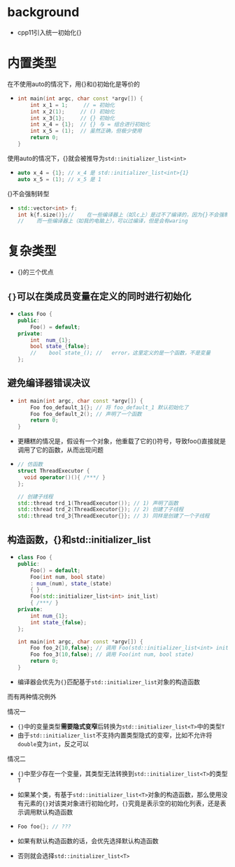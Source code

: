 # background

- cpp11引入统一初始化{}







# 内置类型



在不使用auto的情况下，用{}和()初始化是等价的

- ```cpp
  int main(int argc, char const *argv[]) {
      int x_1 = 1;     // = 初始化
      int x_2(1);     // () 初始化
      int x_3{1};     // {} 初始化
      int x_4 = {1};  // {} 与 = 组合进行初始化
      int x_5 = (1);  // 虽然正确，但极少使用
      return 0;
  }
  ```



使用auto的情况下，{}就会被推导为`std::initializer_list<int>`

- ```cpp
  auto x_4 = {1}; // x_4 是 std::initializer_list<int>{1}
  auto x_5 = (1); // x_5 是 1
  ```



{}不会强制转型

- ```cpp
  std::vector<int> f;
  int k{f.size()};//	在一些编译器上（如lc上）是过不了编译的，因为{}不会强制转型
  //	而一些编译器上（如我的电脑上），可以过编译，但是会有waring
  ```







# 复杂类型

- {}的三个优点



## `{}`可以在类成员变量在定义的同时进行初始化

- ```cpp
  class Foo { 
  public:
      Foo() = default;
  private:
      int  num_{1};   
      bool state_{false};
      //	bool state_(); //	error，这里定义的是一个函数，不是变量
  };
  ```



## 避免编译器错误决议

- ```cpp
  int main(int argc, char const *argv[]) {
      Foo foo_default_1{}; // 将 foo_default_1 默认初始化了
      Foo foo_default_2(); // 声明了一个函数
      return 0;
  }
  ```

- 更糟糕的情况是，假设有一个对象，他重载了它的()符号，导致foo()直接就是调用了它的函数，从而出现问题

- ```cpp
  // 仿函数
  struct ThreadExecutor { 
    void operator()(){ /***/ }
  };
  
  // 创建子线程
  std::thread trd_1(ThreadExecutor()); // 1) 声明了函数
  std::thread trd_2(ThreadExecutor{}); // 2) 创建了子线程
  std::thread trd_3{ThreadExecutor{}}; // 3) 同样是创建了一个子线程
  ```



## 构造函数，{}和std::initializer_list

- ```cpp
  class Foo { 
  public:
      Foo() = default;
      Foo(int num, bool state)
      : num_(num), state_(state) 
      { }
      Foo(std::initializer_list<int> init_list) 
      { /***/ }
  private:
      int num_{1};
      int state_{false};
  };
  
  int main(int argc, char const *argv[]) {
      Foo foo_2{10,false}; // 调用 Foo(std::initializer_list<int> init_list) 版本
      Foo foo_3(10,false); // 调用 Foo(int num, bool state)
      return 0;
  }
  ```

- 编译器会优先为`{}`匹配基于`std::initializer_list`对象的构造函数



而有两种情况例外

情况一
- `{}`中的变量类型**需要隐式变窄**后转换为`std::initializer_list<T>`中的类型`T`
- 由于`std::initializer_list`不支持内置类型隐式的变窄，比如不允许将`double`变为`int`，反之可以



情况二

- `{}`中至少存在一个变量，其类型无法转换到`std::initializer_list<T>`的类型`T`



- 如果某个类，有基于`std::initializer_list<T>`对象的构造函数，那么使用没有元素的`{}`对该类对象进行初始化时，`{}`究竟是表示空的初始化列表，还是表示调用默认构造函数

- ```cpp
  Foo foo{}; // ???
  ```

- 如果有默认构造函数的话，会优先选择默认构造函数

- 否则就会选择`std::initializer_list<T>`

